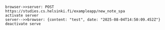     browser->>server: POST  https://studies.cs.helsinki.fi/exampleapp/new_note_spa
    activate server
    server-->>browser: {content: "test", date: "2025-08-04T14:50:09.452Z"}
    deactivate serve